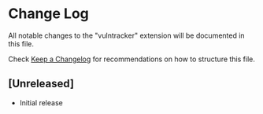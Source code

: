 # Change Log

All notable changes to the "vulntracker" extension will be documented in this file.

Check [Keep a Changelog](http://keepachangelog.com/) for recommendations on how to structure this file.

## [Unreleased]

- Initial release